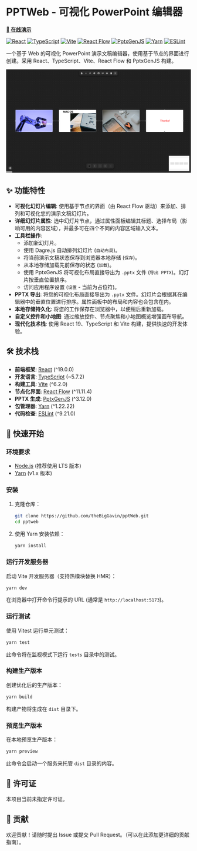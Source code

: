 # PPTWeb - 可视化 PowerPoint 编辑器

**[🚀 在线演示](https://thebiggavin.github.io/pptWeb/)**

[![React](https://img.shields.io/badge/React-^19.0.0-blue?logo=react)](https://reactjs.org/)
[![TypeScript](https://img.shields.io/badge/TypeScript-~5.7.2-blue?logo=typescript)](https://www.typescriptlang.org/)
[![Vite](https://img.shields.io/badge/Vite-^6.2.0-yellow?logo=vite)](https://vitejs.dev/)
[![React Flow](https://img.shields.io/badge/React_Flow-^11.11.4-orange)](https://reactflow.dev/)
[![PptxGenJS](https://img.shields.io/badge/PptxGenJS-^3.12.0-red)](https://gitbrent.github.io/PptxGenJS/)
[![Yarn](https://img.shields.io/badge/Yarn-^1.22.22-blue?logo=yarn)](https://yarnpkg.com/)
[![ESLint](https://img.shields.io/badge/ESLint-^9.21.0-purple?logo=eslint)](https://eslint.org/)

一个基于 Web 的可视化 PowerPoint 演示文稿编辑器，使用基于节点的界面进行创建。采用 React、TypeScript、Vite、React Flow 和 PptxGenJS 构建。

![PPTWeb Interface](./public/PPTWEB.png)

## ✨ 功能特性

- **可视化幻灯片编辑**: 使用基于节点的界面（由 React Flow 驱动）来添加、排列和可视化您的演示文稿幻灯片。
- **详细幻灯片属性**: 选中幻灯片节点，通过属性面板编辑其标题、选择布局（影响可用的内容区域），并最多可在四个不同的内容区域输入文本。
- **工具栏操作**:
  - 添加新幻灯片。
  - 使用 Dagre.js 自动排列幻灯片 (`自动布局`)。
  - 将当前演示文稿状态保存到浏览器本地存储 (`保存`)。
  - 从本地存储加载先前保存的状态 (`加载`)。
  - 使用 PptxGenJS 将可视化布局直接导出为 `.pptx` 文件 (`导出 PPTX`)。幻灯片按垂直位置排序。
  - 访问应用程序设置 (`设置` - 当前为占位符)。
- **PPTX 导出**: 将您的可视化布局直接导出为 `.pptx` 文件。幻灯片会根据其在编辑器中的垂直位置进行排序。属性面板中的布局和内容也会包含在内。
- **本地存储持久化**: 将您的工作保存在浏览器中，以便稍后重新加载。
- **自定义控件和小地图**: 通过缩放控件、节点聚焦和小地图概览增强画布导航。
- **现代化技术栈**: 使用 React 19、TypeScript 和 Vite 构建，提供快速的开发体验。

## 🛠️ 技术栈

- **前端框架**: [React](https://reactjs.org/) (^19.0.0)
- **开发语言**: [TypeScript](https://www.typescriptlang.org/) (~5.7.2)
- **构建工具**: [Vite](https://vitejs.dev/) (^6.2.0)
- **节点化界面**: [React Flow](https://reactflow.dev/) (^11.11.4)
- **PPTX 生成**: [PptxGenJS](https://gitbrent.github.io/PptxGenJS/) (^3.12.0)
- **包管理器**: [Yarn](https://yarnpkg.com/) (^1.22.22)
- **代码检查**: [ESLint](https://eslint.org/) (^9.21.0)

## 🚀 快速开始

### 环境要求

- [Node.js](https://nodejs.org/) (推荐使用 LTS 版本)
- [Yarn](https://yarnpkg.com/getting-started/install) (v1.x 版本)

### 安装

1.  克隆仓库：
    ```bash
    git clone https://github.com/theBigGavin/pptWeb.git
    cd pptweb
    ```
2.  使用 Yarn 安装依赖：
    ```bash
    yarn install
    ```

### 运行开发服务器

启动 Vite 开发服务器（支持热模块替换 HMR）：

```bash
yarn dev
```

在浏览器中打开命令行提示的 URL (通常是 `http://localhost:5173`)。

### 运行测试

使用 Vitest 运行单元测试：

```bash
yarn test
```

此命令将在监视模式下运行 `tests` 目录中的测试。

### 构建生产版本

创建优化后的生产版本：

```bash
yarn build
```

构建产物将生成在 `dist` 目录下。

### 预览生产版本

在本地预览生产版本：

```bash
yarn preview
```

此命令会启动一个服务来托管 `dist` 目录的内容。

## 📄 许可证

本项目当前未指定许可证。

## 🙏 贡献

欢迎贡献！请随时提出 Issue 或提交 Pull Request。（可以在此添加更详细的贡献指南）。
